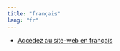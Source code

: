 ```yaml
---
title: "français"
lang: "fr"
---
```


- [Accédez au site-web en français](https://webdocs.cs.ualberta.ca/~kkyars/)